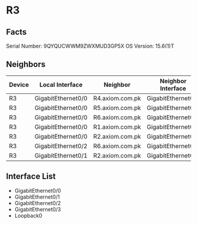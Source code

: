 # R3
## Facts
Serial Number: 9QYQUCWWM9ZWXMUD3GP5X
OS Version: 15.6(1)T
## Neighbors
| Device | Local Interface | Neighbor | Neighbor Interface |
|--------|-----------------|----------|--------------------|
| R3 | GigabitEthernet0/0 | R4.axiom.com.pk | GigabitEthernet0/0 |
| R3 | GigabitEthernet0/0 | R5.axiom.com.pk | GigabitEthernet0/0 |
| R3 | GigabitEthernet0/0 | R6.axiom.com.pk | GigabitEthernet0/0 |
| R3 | GigabitEthernet0/0 | R1.axiom.com.pk | GigabitEthernet0/0 |
| R3 | GigabitEthernet0/0 | R2.axiom.com.pk | GigabitEthernet0/0 |
| R3 | GigabitEthernet0/2 | R6.axiom.com.pk | GigabitEthernet0/1 |
| R3 | GigabitEthernet0/1 | R2.axiom.com.pk | GigabitEthernet0/2 |
## Interface List
- GigabitEthernet0/0
- GigabitEthernet0/1
- GigabitEthernet0/2
- GigabitEthernet0/3
- Loopback0
